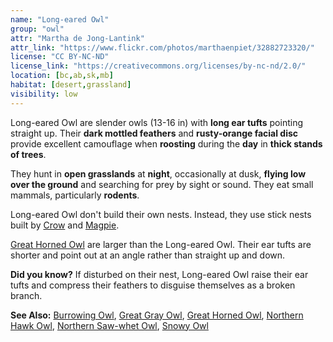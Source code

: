 ```yaml
---
name: "Long-eared Owl"
group: "owl"
attr: "Martha de Jong-Lantink"
attr_link: "https://www.flickr.com/photos/marthaenpiet/32882723320/"
license: "CC BY-NC-ND"
license_link: "https://creativecommons.org/licenses/by-nc-nd/2.0/"
location: [bc,ab,sk,mb]
habitat: [desert,grassland]
visibility: low
---
```

Long-eared Owl are slender owls (13-16 in) with **long ear tufts** pointing straight up. Their **dark mottled feathers** and **rusty-orange facial disc** provide excellent camouflage when **roosting** during the **day** in **thick stands of trees**.

They hunt in **open grasslands** at **night**, occasionally at dusk, **flying low over the ground** and searching for prey by sight or sound. They eat small mammals, particularly **rodents**.

Long-eared Owl don't build their own nests. Instead, they use stick nests built by [Crow](/birds/crow) and [Magpie](/birds/magpie).

[Great Horned Owl](/birds/grehowl) are larger than the Long-eared Owl. Their ear tufts are shorter and point out at an angle rather than straight up and down.

**Did you know?** If disturbed on their nest, Long-eared Owl raise their ear tufts and compress their feathers to disguise themselves as a broken branch.

<!-- generated, do not edit -->
**See Also:**
[Burrowing Owl](/birds/burrowl),
[Great Gray Owl](/birds/gregrowl),
[Great Horned Owl](/birds/grehowl),
[Northern Hawk Owl](/birds/norhowl),
[Northern Saw-whet Owl](/birds/norsowl),
[Snowy Owl](/birds/snowyowl)
